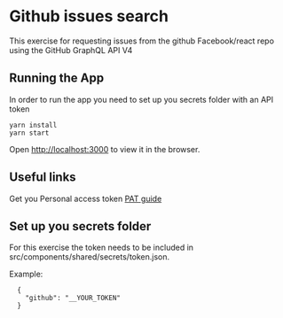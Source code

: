 # Github issues search

This exercise for requesting issues from the github Facebook/react repo using the GitHub GraphQL API V4

## Running the App

In order to run the app you need to set up you secrets folder with an API token

```
yarn install
yarn start
```

Open [http://localhost:3000](http://localhost:3000) to view it in the browser.

## Useful links

Get you Personal access token [PAT guide](https://docs.github.com/en/free-pro-team@latest/github/authenticating-to-github/creating-a-personal-access-token) 

## Set up you secrets folder

For this exercise the token needs to be included in src/components/shared/secrets/token.json.</br>

Example:
```
  {
    "github": "__YOUR_TOKEN"
  } 
```
